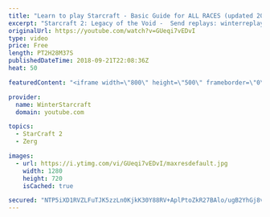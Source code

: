 ```yaml
---
title: "Learn to play Starcraft - Basic Guide for ALL RACES (updated 2017) #2"
excerpt: "Starcraft 2: Legacy of the Void -  Send replays: winterreplays@gmail.com ( -- Watch live at https://www.twitch.tv/wintergaming"
originalUrl: https://youtube.com/watch?v=GUeqi7vEDvI
type: video
price: Free
length: PT2H28M37S
publishedDateTime: 2018-09-21T22:08:36Z
heat: 50

featuredContent: "<iframe width=\"800\" height=\"500\" frameborder=\"0\" src=\"https://www.youtube.com/embed/GUeqi7vEDvI\" allow=\"accelerometer; autoplay; encrypted-media; gyroscope; picture-in-picture\" allowfullscreen></iframe>"

provider:
  name: WinterStarcraft
  domain: youtube.com

topics:
  - StarCraft 2
  - Zerg

images:
  - url: https://i.ytimg.com/vi/GUeqi7vEDvI/maxresdefault.jpg
    width: 1280
    height: 720
    isCached: true

secured: "NTP5iXD1RVZLFuTJK5zzLn0KjkK30Y88RV+AplPtoZkR27BAlo/ugB2YhGj8v+sJ/zA/wJzSVakuM6rKK9Nbrmp9RG0DbBFEeOrisRH6W9fv0LHp1WqimeZRr+MvB5Tq/DMSipT1T/J6mtXkWnUye1tPR5Ee+Kd/nONdSFVzP2VrnrXgER0SjThXvKpQZMqFaKZL3xv6SAV3AXcfhwfddf67a3FzVT1EFTwVRbfJ4VyWz2SDP/TKEgiVT5cd4kPk6yOc4D013dyx/AG+1sSwY5Y3R1+rnaf1Lc+dzhfG9cQlXPa+s83rBvC4rN+GN8/26lZxsGjdvT0ZCgQoAE73X5uTLswEKl+s5+o6jZcaYfkuXGaXtXfFfRHm31yjJRF1x3zNZcdKy01KA47dG8bzwnPWrcqi+whNR6vG6QDiGd4=;A6PifhoynAqVMMn00xOOSw=="
---
```


